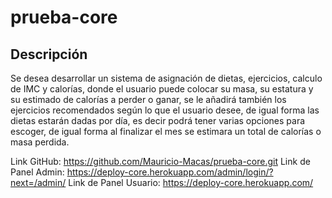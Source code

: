 # prueba-core

## Descripción
Se desea desarrollar un sistema de asignación de dietas, ejercicios, calculo de IMC y calorías, donde el usuario puede colocar su masa, su estatura y 
su estimado de calorías a perder o ganar, se le añadirá también los ejercicios recomendados según lo que el usuario desee, de igual forma las dietas 
estarán dadas por día, es decir podrá tener varias opciones para escoger, de igual forma al finalizar el mes se estimara un total de calorías o masa perdida.




Link GitHub: https://github.com/Mauricio-Macas/prueba-core.git
Link de Panel Admin: https://deploy-core.herokuapp.com/admin/login/?next=/admin/
Link de Panel Usuario: https://deploy-core.herokuapp.com/
